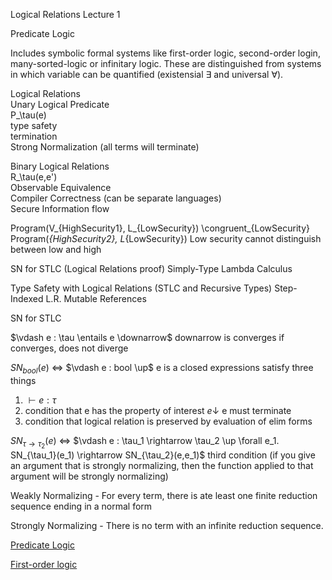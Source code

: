 Logical Relations Lecture 1

Predicate Logic

Includes symbolic formal systems like first-order logic, second-order login, many-sorted-logic or infinitary logic. These are distinguished from systems in which variable can be quantified (existensial ∃ and universal ∀).  

Logical Relations  
Unary Logical Predicate  
P_\tau(e)  
type safety  
termination  
Strong Normalization (all terms will terminate)  

Binary Logical Relations  
R_\tau(e,e')  
Observable Equivalence  
Compiler Correctness (can be separate languages)  
Secure Information flow  

Program(V_{HighSecurity1}, L_{LowSecurity}) \congruent_{LowSecurity} Program(_{HighSecurity2}, L_{LowSecurity})
Low security cannot distinguish between low and high

SN for STLC (Logical Relations proof) Simply-Type Lambda Calculus

Type Safety with Logical Relations (STLC and Recursive Types)
Step-Indexed L.R.
Mutable References


SN for STLC

$\vdash e : \tau \entails e \downarrow$
downarrow is converges
if converges, does not diverge

$SN_{bool}(e)$ <=> $\vdash e : bool \up$
e is a closed expressions
satisfy three things  

1. $\vdash e : \tau$
2. condition that e has the property of interest $e \downarrow$ e must terminate
3. condition that logical relation is preserved by evaluation of elim forms

$SN_{\tau \rightarrow \tau_2}(e)$ <=> $\vdash e : \tau_1 \rightarrow \tau_2 \up \forall e_1. SN_{\tau_1}(e_1) \rightarrow SN_{\tau_2}(e,e_1)$
third condition (if you give an argument that is strongly normalizing, then the function applied to that argument will be strongly normalizing)

Weakly Normalizing - For every term, there is ate least one finite reduction sequence ending in a normal form

Strongly Normalizing - There is no term with an infinite reduction sequence.

[Predicate Logic](https://en.wikipedia.org/wiki/Predicate_logic)

[First-order logic](https://en.wikipedia.org/wiki/First-order_logic)